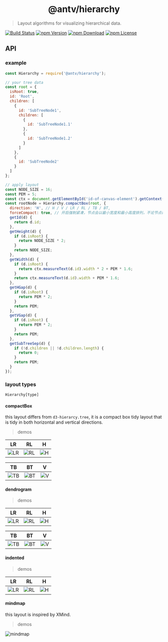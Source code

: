 <h1 align="center">
<b>@antv/hierarchy</b>
</h1>

> Layout algorithms for visualizing hierarchical data.

[![Build Status](https://github.com/antvis/hierarchy/actions/workflows/build.yml/badge.svg)](https://github.com/antvis/hierarchy/actions)
[![npm Version](https://img.shields.io/npm/v/@antv/hierarchy.svg)](https://www.npmjs.com/package/@antv/hierarchy)
[![npm Download](https://img.shields.io/npm/dm/@antv/hierarchy.svg)](https://www.npmjs.com/package/@antv/hierarchy)
[![npm License](https://img.shields.io/npm/l/@antv/hierarchy.svg)](https://www.npmjs.com/package/@antv/hierarchy)


## API

### example

```js
const Hierarchy = require('@antv/hierarchy');

// your tree data
const root = {
  isRoot: true,
  id: 'Root',
  children: [
    {
      id: 'SubTreeNode1',
      children: [
        {
          id: 'SubTreeNode1.1'
        },
        {
          id: 'SubTreeNode1.2'
        }
      ]
    },
    {
      id: 'SubTreeNode2'
    }
  ]
};

// apply layout
const NODE_SIZE = 16;
const PEM = 5;
const ctx = document.getElementById('id-of-canvas-element').getContext('2d');
const rootNode = Hierarchy.compactBox(root, {
  direction: 'H', // H / V / LR / RL / TB / BT,
  forceCompact: true, // 开启强制紧凑，节点会以最小宽度和最小高度排列，不论节点在布局过程中是否重叠都会执行子树移动的行为
  getId(d) {
    return d.id;
  },
  getHeight(d) {
    if (d.isRoot) {
      return NODE_SIZE * 2;
    }
    return NODE_SIZE;
  },
  getWidth(d) {
    if (d.isRoot) {
      return ctx.measureText(d.id).width * 2 + PEM * 1.6;
    }
    return ctx.measureText(d.id).width + PEM * 1.6;
  },
  getHGap(d) {
    if (d.isRoot) {
      return PEM * 2;
    }
    return PEM;
  },
  getVGap(d) {
    if (d.isRoot) {
      return PEM * 2;
    }
    return PEM;
  },
  getSubTreeSep(d) {
    if (!d.children || !d.children.length) {
      return 0;
    }
    return PEM;
  }
});
```

### layout types

`Hierarchy[type]`

#### compactBox

this layout differs from `d3-hierarcy.tree`, it is a compact box tidy layout that is tidy in both horizontal and vertical directions.

> demos

| LR | RL | H |
| -------- | -------- | -------- |
| ![LR](./assets/compact-box-lr.png) | ![RL](./assets/compact-box-rl.png) | ![H](./assets/compact-box-h.png) |

| TB | BT | V |
| -------- | -------- | -------- |
| ![TB](./assets/compact-box-tb.png) | ![BT](./assets/compact-box-bt.png) | ![V](./assets/compact-box-v.png) |

#### dendrogram

> demos

| LR | RL | H |
| -------- | -------- | -------- |
| ![LR](./assets/dendrogram-lr.png) | ![RL](./assets/dendrogram-rl.png) | ![H](./assets/dendrogram-h.png) |

| TB | BT | V |
| -------- | -------- | -------- |
| ![TB](./assets/dendrogram-tb.png) | ![BT](./assets/dendrogram-bt.png) | ![V](./assets/dendrogram-v.png) |

#### indented

> demos

| LR | RL | H |
| -------- | -------- | -------- |
| ![LR](./assets/indented-lr.png) | ![RL](./assets/indented-rl.png) | ![H](./assets/indented-h.png) |

#### mindmap

this layout is inspired by XMind. 

> demos

![mindmap](./assets/mindmap.png)
